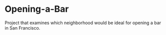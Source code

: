 # Opening-a-Bar
Project that examines which neighborhood would be ideal for opening a bar in San Francisco.
